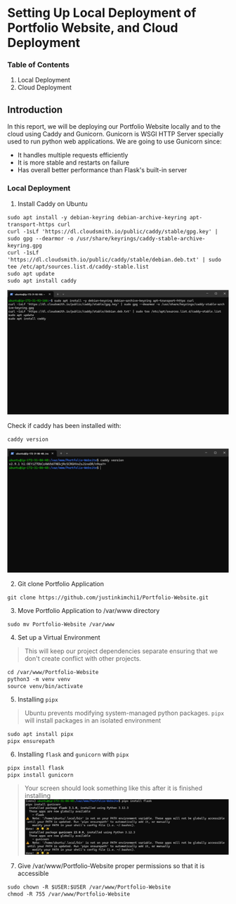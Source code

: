 # Setting Up Local Deployment of Portfolio Website, and Cloud Deployment

### Table of Contents
1. Local Deployment
2. Cloud Deployment

## Introduction
In this report, we will be deploying our Portfolio Website locally and to the cloud using Caddy and Gunicorn. Gunicorn is WSGI HTTP Server specially used to run python web applications. We are going to use Gunicorn since:
- It handles multiple requests efficiently
- It is more stable and restarts on failure
- Has overall better performance than Flask's built-in server

### Local Deployment
1. Install Caddy on Ubuntu
```ubuntu
sudo apt install -y debian-keyring debian-archive-keyring apt-transport-https curl
curl -1sLf 'https://dl.cloudsmith.io/public/caddy/stable/gpg.key' | sudo gpg --dearmor -o /usr/share/keyrings/caddy-stable-archive-keyring.gpg
curl -1sLf 'https://dl.cloudsmith.io/public/caddy/stable/debian.deb.txt' | sudo tee /etc/apt/sources.list.d/caddy-stable.list
sudo apt update
sudo apt install caddy
```

![Caddy Install](./images/Installing%20Caddy.png)

Check if caddy has been installed with: 
```ubuntu
caddy version
```

![Successful Install Caddy](./images/Successful%20Installation%20of%20Caddy.png)

2. Git clone Portfolio Application
```
git clone https://github.com/justinkimchi1/Portfolio-Website.git
```

3. Move Portfolio Application to /var/www directory
```
sudo mv Portfolio-Website /var/www
```

4. Set up a Virtual Environment
> This will keep our project dependencies separate ensuring that we don't create conflict with other projects. 
```
cd /var/www/Portfolio-Website
python3 -m venv venv
source venv/bin/activate
```

5. Installing `pipx`
> Ubuntu prevents modifying system-managed python packages. `pipx` will install packages in an isolated environment
```
sudo apt install pipx
pipx ensurepath
```

6. Installing `flask` and `gunicorn` with `pipx`
```
pipx install flask
pipx install gunicorn
```
> Your screen should look something like this after it is finished installing
![Flask and Gunicorn Install](./images/FandGInstall.png)

7. Give /var/www/Portfolio-Website proper permissions so that it is accessible
```
sudo chown -R $USER:$USER /var/www/Portfolio-Website
chmod -R 755 /var/www/Portfolio-Website
```